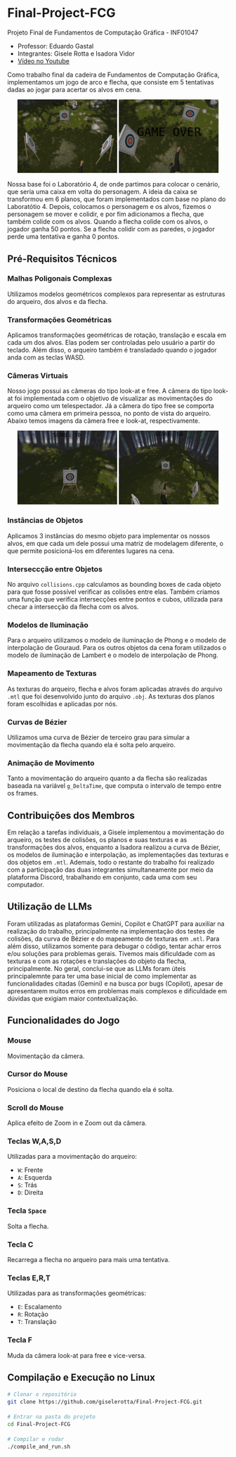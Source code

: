 # Final-Project-FCG
Projeto Final de Fundamentos de Computação Gráfica - INF01047
- Professor: Eduardo Gastal
- Integrantes: Gisele Rotta e Isadora Vidor
- [Vídeo no Youtube](https://youtu.be/k9etKqTP_pg)

Como trabalho final da cadeira de Fundamentos de Computação Gráfica, implementamos um jogo de arco e flecha, que consiste em 5 tentativas dadas ao jogar para acertar os alvos em cena.

<p align="center">
  <img src="images/img6.png" width="45%" />
  <img src="images/img4.png" width="45%" />
</p>

Nossa base foi o Laboratório 4, de onde partimos para colocar o cenário, que seria uma caixa em volta do personagem. A ideia da caixa se transformou em 6 planos, que foram implementados com base no plano do Laboratótio 4. Depois, colocamos o personagem e os alvos, fizemos o personagem se mover e colidir, e por fim adicionamos a flecha, que também colide com os alvos. Quando a flecha colide com os alvos, o jogador ganha 50 pontos. Se a flecha colidir com as paredes, o jogador perde uma tentativa e ganha 0 pontos.

## Pré-Requisitos Técnicos

### Malhas Poligonais Complexas
Utilizamos modelos geométricos complexos para representar as estruturas do arqueiro, dos alvos e da flecha.

### Transformações Geométricas
Aplicamos transformações geométricas de rotação, translação e escala em cada um dos alvos. Elas podem ser controladas pelo usuário a partir do teclado. Além disso, o arqueiro também é transladado quando o jogador anda com as teclas WASD.

### Câmeras Virtuais
Nosso jogo possui as câmeras do tipo look-at e free. A câmera do tipo look-at foi implementada com o objetivo de visualizar as movimentações do arqueiro como um telespectador. Já a câmera do tipo free se comporta como uma câmera em primeira pessoa, no ponto de vista do arqueiro. Abaixo temos imagens da câmera free e look-at, respectivamente.

<p align="center">
  <img src="images/img7.png" width="45%" />
  <img src="images/img3.png" width="45%" />
</p>

### Instâncias de Objetos
Aplicamos 3 instâncias do mesmo objeto para implementar os nossos alvos, em que cada um dele possui uma matriz de modelagem diferente, o que permite posicioná-los em diferentes lugares na cena.

### Interseccção entre Objetos
No arquivo `collisions.cpp` calculamos as bounding boxes de cada objeto para que fosse possível verificar as colisões entre elas. Também criamos uma função que verifica intersecções entre pontos e cubos, utilizada para checar a intersecção da flecha com os alvos.

### Modelos de Iluminação 
Para o arqueiro utilizamos o modelo de iluminação de Phong e o modelo de interpolação de Gouraud. Para os outros objetos da cena foram utilizados o modelo de iluminação de Lambert e o modelo de interpolação de Phong.

### Mapeamento de Texturas
As texturas do arqueiro, flecha e alvos foram aplicadas através do arquivo `.mtl` que foi desenvolvido junto do arquivo `.obj`. As texturas dos planos foram escolhidas e aplicadas por nós.

### Curvas de Bézier
Utilizamos uma curva de Bézier de terceiro grau para simular a movimentação da flecha quando ela é solta pelo arqueiro.

### Animação de Movimento
Tanto a movimentação do arqueiro quanto a da flecha são realizadas baseada na variável `g_DeltaTime`, que computa o intervalo de tempo entre os frames.

## Contribuições dos Membros
Em relação a tarefas individuais, a Gisele implementou a movimentação do arqueiro, os testes de colisões, os planos e suas texturas e as transformações dos alvos, enquanto a Isadora realizou a curva de Bézier, os modelos de iluminação e interpolação, as implementações das texturas e dos objetos em `.mtl`. Ademais, todo o restante do trabalho foi realizado com a participação das duas integrantes simultaneamente por meio da plataforma Discord, trabalhando em conjunto, cada uma com seu computador.

## Utilização de LLMs
Foram utilizadas as plataformas Gemini, Copilot e ChatGPT para auxiliar na realização do trabalho, principalmente na implementação dos testes de colisões, da curva de Bézier e do mapeamento de texturas em `.mtl`. Para além disso, utilizamos somente para debugar o código, tentar achar erros e/ou soluções para problemas gerais. Tivemos mais dificuldade com as texturas e com as rotações e translações do objeto da flecha, principalmente. No geral, conclui-se que as LLMs foram úteis principalemnte para ter uma base inicial de como implementar as funcionalidades citadas (Gemini) e na busca por bugs (Copilot), apesar de apresentarem muitos erros em problemas mais complexos e dificuldade em dúvidas que exigiam maior contextualização.

## Funcionalidades do Jogo

### Mouse
Movimentação da câmera.

### Cursor do Mouse
Posiciona o local de destino da flecha quando ela é solta.

### Scroll do Mouse
Aplica efeito de Zoom in e Zoom out da câmera.

### Teclas W,A,S,D
Utilizadas para a movimentação do arqueiro:
- `W`: Frente
- `A`: Esquerda
- `S`: Trás
- `D`: Direita

### Tecla `Space`
Solta a flecha.

### Tecla C
Recarrega a flecha no arqueiro para mais uma tentativa.

### Teclas E,R,T
Utilizadas para as transformações geométricas:
- `E`: Escalamento
- `R`: Rotação
- `T`: Translação

### Tecla F
Muda da câmera look-at para free e vice-versa.

## Compilação e Execução no Linux

```bash
# Clonar o repositório
git clone https://github.com/giselerotta/Final-Project-FCG.git

# Entrar na pasta do projeto
cd Final-Project-FCG

# Compilar e rodar
./compile_and_run.sh
```
